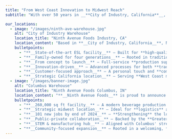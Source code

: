 ```yaml
---
title: "From West Coast Innovation to Midwest Reach"
subtitle: "With over 50 years in __**City of Industry, California**__, Ninth Avenue Foods is built on quality, innovation, and family values. Our new, state-of-the-art facility in __**Columbus, Indiana**__ brings that same commitment to the heart of the Midwest"

our_locations:
  - image: "/images/ninth-ave-warehouse.jpg"
    alt: "City of Industry Warehouse"
    location_title: "Ninth Avenue Foods Industry, CA"
    location_content: "Based in **__City of Industry, California__**, Ninth Avenue Foods is a **fourth-generation**, **family-owned** company with over **50 years of experience** in the dairy industry. Known for our commitment to quality and personal service, we combine __cutting-edge technology__ with time-honored values to bring innovative beverage products from concept to shelf."
    bulletpoints:
      - "**__State-of-the-art ESL facility__** – Built for **high-quality** dairy and beverage manufacturing"
      - "**__Family-owned for four generations__** – Rooted in tradition, driven by **innovation**"
      - "**__From concept to launch__** – Full-service **production support** under one roof"
      - "**__Innovation-driven__** – Advanced processes for both **traditional** and **plant-based beverages**"
      - "**__Customer-focused approach__** – A personal touch and **commitment** to going the extra mile"
      - "**__Strategic California location__** – Serving **West Coast markets** with efficiency and scale"
  - image: "/images/banner-image.jpg"
    alt: "Columbus Warehouse"
    location_title: "Ninth Avenue Foods Columbus, IN"
    location_content: "**__Ninth Avenue Foods__** is proud to announce the opening of our **new Midwest headquarters** and production facility in **__Columbus, Indiana__**. Strategically chosen for its **skilled workforce**, **strong community values**, and **prime location** in the heart of the Midwest, Columbus will play a vital role in our continued growth and innovation in both __dairy__ and __plant-based__ beverage production."
    bulletpoints:
      - "**__260,000 sq ft facility__** – A modern beverage production plant for **dairy** and **plant-based** products"
      - "**__Strategic midwest location__** – Ideal for **logistics** and **regional** distribution"
      - "**__101 new jobs by end of 2024__** – **Strengthening** the local workforce and economy"
      - "**__Public-private collaboration__** – Backed by the **Greater Columbus EDC** and **local partners**"
      - "**__STEM & manufacturing hub__** – Aligned with Columbus' strength in **engineering** and **education**"
      - "**__Community-focused expansion__** – Rooted in a welcoming, **family-friendly** environment"
---
```

